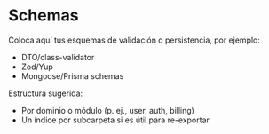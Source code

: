 # Schemas

Coloca aquí tus esquemas de validación o persistencia, por ejemplo:
- DTO/class-validator
- Zod/Yup
- Mongoose/Prisma schemas

Estructura sugerida:
- Por dominio o módulo (p. ej., user, auth, billing)
- Un índice por subcarpeta si es útil para re-exportar
